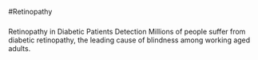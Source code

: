 #Retinopathy
###
Retinopathy in Diabetic Patients Detection
Millions of people suffer from diabetic retinopathy, the leading cause of blindness among working aged adults.
